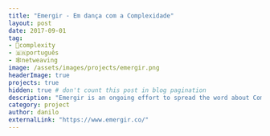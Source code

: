 ```yaml
---
title: "Emergir - Em dança com a Complexidade"
layout: post
date: 2017-09-01
tag:
- 🦋complexity
- 🇧🇷português
- 🕸netweaving
image: /assets/images/projects/emergir.png
headerImage: true
projects: true
hidden: true # don't count this post in blog pagination
description: "Emergir is an ongoing effort to spread the word about Complexity in Brazil. The portal has courses, articles, and a podcast (all in Portuguese). It has also evolved into a digital community."
category: project
author: danilo
externalLink: "https://www.emergir.co/"
---
```

